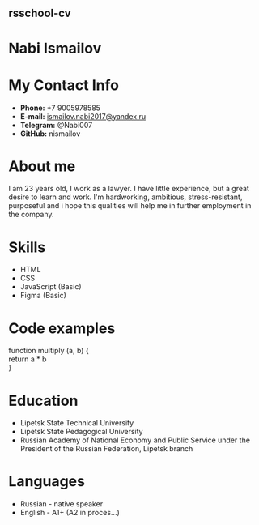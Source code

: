 ## rsschool-cv  
# Nabi Ismailov  
# My Contact Info  
* **Phone:** +7 9005978585  
* **E-mail:** ismailov.nabi2017@yandex.ru  
* **Telegram:** @Nabi007  
* **GitHub:** nismailov   
# About me  
I am 23 years old, I work as a lawyer. I have little experience, but a great desire to learn and work.  I'm hardworking, ambitious, stress-resistant, purposeful and i hope this qualities will help me in further employment in the company.
# Skills  
* HTML  
* CSS  
* JavaScript (Basic)  
* Figma (Basic)  
# Code examples  
function multiply (a, b) {  
return a * b  
}  
# Education  
* Lipetsk State Technical University  
* Lipetsk State Pedagogical University  
* Russian Academy of National Economy and Public Service under the President of the  Russian Federation, Lipetsk branch  
# Languages  
* Russian - native speaker  
* English - A1+ (A2 in proces...)
